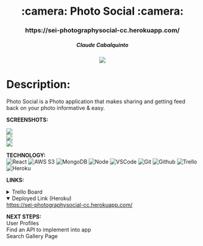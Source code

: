 <div align="center">
<h1>
:camera:  Photo Social  :camera:
</h1>

<h3>https://sei-photographysocial-cc.herokuapp.com/</h3>



<h5>Claude Cabalquinto</h5>
<a href="https://www.linkedin.com/in/claudecabalquinto/" target="_blank">
<img
  src="https://img.shields.io/badge/-@claudecabalquinto-blue?style=flat&logo=Linkedin&logoColor=white"/>
</a>

</div>





<h1>Description:</h1>
<p>
Photo Social is a Photo  application that makes sharing and getting feed back on your photo informative & easy.
</p>
</div>

**SCREENSHOTS:**<br>

<img src = "https://i.imgur.com/aJSV8Zg.png" />
<br>
<img src = "https://i.imgur.com/UMJUjDF.png" />
<br>
<img src = "https://i.imgur.com/RCJEc82.png" />


**TECHNOLOGY:**<br>
![React](https://img.shields.io/badge/-React-05122A?style=flat&logo=react)
![AWS S3](https://img.shields.io/badge/-AWS_S3-05122A?style=flat&logo=amazons3)
![MongoDB](https://img.shields.io/badge/-MongoDB-05122A?style=flat&logo=mongodb)
![Node](https://img.shields.io/badge/-Node.js-05122A?style=flat&logo=node.js)
![VSCode](https://img.shields.io/badge/-VS_Code-05122A?style=flat&logo=visualstudio)
![Git](https://img.shields.io/badge/-Git-05122A?style=flat&logo=git)
![Github](https://img.shields.io/badge/-GitHub-05122A?style=flat&logo=github)
![Trello](https://img.shields.io/badge/-Trello-05122A?style=flat&logo=trello)
![Heroku](https://img.shields.io/badge/-Heroku-05122A?style=flat&logo=heroku)



**LINKS:**<br>
<details>
 <summary>Trello Board</summary>
  <a href="https://trello.com/b/minM91Ck/project-4"
    >https://trello.com/b/minM91Ck/project-4</a
  >
</details>


<details open>
  <summary>Deployed Link (Heroku)</summary>
  <a href="https://sei-photographysocial-cc.herokuapp.com/"
    >https://sei-photographysocial-cc.herokuapp.com/</a
  >
</details>

**NEXT STEPS:**<br>
User Profiles<br>
Find an API to implement into app<br>
Search Gallery Page <br>